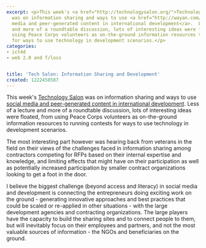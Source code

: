 ```yaml
---
excerpt: <p>This week's <a href="http://technologysalon.org/">Technology Salon</a>
  was on information sharing and ways to use <a href="http://wayan.com/2008/09/technology-salon-usaid-ict4d.html">social
  media and peer-generated content in international development</a>.  Less of a lecture
  and more of a roundtable discussion, lots of interesting ideas were floated, from
  using Peace Corps volunteers as on-the-ground information resources to running contests
  for ways to use technology in development scenarios.</p>
categories:
- ict4d
- web 2.0 and f/loss


title: 'Tech Salon: Information Sharing and Development'
created: 1222458587
---
```

<p>This week's <a href="http://technologysalon.org/">Technology Salon</a> was on information sharing and ways to use <a href="http://wayan.com/2008/09/technology-salon-usaid-ict4d.html">social media and peer-generated content in international development</a>.  Less of a lecture and more of a roundtable discussion, lots of interesting ideas were floated, from using Peace Corps volunteers as on-the-ground information resources to running contests for ways to use technology in development scenarios.</p>

<p>The most interesting part however was hearing back from veterans in the field on their views of the challenges faced in information sharing among contractors competing for RFPs based on their internal expertise and knowledge, and limiting effects that might have on their participation as well as potentially increased participation by smaller contract organizations looking to get a foot in the door.</p>

<p>I believe the biggest challenge (beyond access and literacy) in social media and development is connecting the entrepreneurs doing exciting work on the ground - generating innovative approaches and best practices that could be scaled or re-applied in other situations - with the large development agencies and contracting organizations.  The large players have the capacity to build the sharing sites and to connect people to them, but will inevitably focus on their employees and partners, and not the most valuable sources of information - the NGOs and beneficiaries on the ground.<br />
</p>
